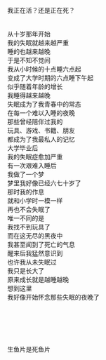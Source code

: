 <!--
<span style="color: black;">
<p align="center">盐井</p>
市厅的丁义坐着货车到远处的洛山盐井。沿途，车在摇晃，柴油燃烧，他正在激烈的思考，只觉得帽子紧紧的箍住头。他很不舒服，揪下帽子。嗅到汗携着热烘烘的油腻气味，使他轻微恶心。他仰头戴上帽子，捏住了喉头。 
 
车快到井上了，路愈来愈颠簸，丁义的身体不断地摇晃碰撞。司机在骂路，在骂人。丁义转头望向驾驶位，看见一个秀丽的少妇戴着手套，穿着蓝色的工作服，白色的衣领从上面蹦出来，白的不像是开货车的，下面穿了条牛仔裤，被大腿撑的饱满，她的手紧紧攥着方向盘，嘴角也随着车辆左右扭动。他从她丰厚的嘴唇、壮实的大腿、发红的脸判断她是个欲望旺盛的女人。路还是不好，他们的身体有时会接触。丁义的黑色上衣被汗水浸透，有时擦在车窗上，有时吸在她的衣服上。他感觉自己想亲近这个女人，心里痒，想摸她。这对丁义来说有点滑稽，但又有些正常。他深吸口气，望向了窗外。

又走了半晌，山沟沟里响起呜呜的叫声，她一脚把刹车踩死，咯吱一声拉上手刹，下车了。丁义能看见她粗壮的大腿在用力，看见她的手腕，看见她跳下车抖动的屁股，他也下去了。

丁义往前看，一个冒着浓烟的铁皮晃着出来，哐哐的叫。后面涌出来五颜六色的石头，一边向前走，一边滚到地上。丁义不是第一次看见拉盐的火车，但他还是一直盯着，盯着滚到地上的盐块。

她转头开口，用普通话说：“路不好，有点遭罪哈，还好我肚子里没得娃娃哈。”

他回过神，打趣的说：“要有娃娃在肚里才遭罪呢。”

“那要不得，娃娃不能受罪。”“一个娃娃可贵了。”

说完这句，她紧紧盯住丁义的脸，眼睛里溢出挑衅，等待着他的回答。丁义有些惊喜，三两句话过去，他感觉自己就像地里刚挖出来的洋芋，咕噜噜的滚进她的筐子。丁义感觉自己的手又痒了。但女司机的话里又流出和自己此行相关的信息，他又生出恐惧。他警觉地看着她，问：“你结婚了吗？咋不要个娃娃？”

女人还是盯着他：“我有毛病，种不上。”

“英雄是不会把任务和女人分开的。”放纵的念头像蚂蚁在他手心爬。他从车上拿下酒壶，仰起头喝了一大口，又把酒壶递给女人，咧着嘴说：“我以前是学农的，盐碱地也能种。”

女人接过酒壶，闻了闻，仰起头一口气喝完了。丁义盯着她湿漉漉的、红紫色的厚嘴唇，说：“我想摸摸你。”

女人兀的涨红了脸，大声吼道：“我还摸摸你呢！”，她不断的大喊：“我要摸摸你呢！”身体却一动不动，开始丁义还有些害怕，过了会便忍不住笑了。她问：“笑什么！日你的娘！”

丁义从车上拿了皮包，掏了张名片递给她，说：“想我了来这个地址找我！”

女人看了看卡片，又看了看丁义的脸，又看了看卡片，没有说话。

丁义夹着包就往火车走，他说：“妹子，再见了，别忘了我是学农的，专门改善土地。”

女司机追上来拉住他的衣角，他发现她眼睛里流露出可怜巴巴的神情，他只觉得她应该年龄很小，没结婚，更没碰过男人，可怜又可爱。他把她的手从衣服上拿下去，说：“姑娘，我是特务。”

“上车时你说是做生意的，早知你是特务，我才不拉你。”

“特务跟做生意也差不多么。”

丁义笑了笑，接着往前走了。不一会儿，路变的很白、很坚硬。远处的地里规规矩矩的画出三分大小的格子，头顶巨大的卷扬机夹着银色的钢丝绳，嗡嗡的转，把白色的颗粒喷在大地上。地里稀稀拉拉的弓着几张背，皮肤黝黑皴裂，杵着耙子在忙。有人瞥见了丁义，但黑汉子没抬头，只是眯着眼睛看。丁义感觉到了不舒服，他继续走。

到了一扇铁门前，门房里歪躺着一个老头在睡觉，丁义喊了两声，没人应。他自己推开铁门，一条狗猛的扑上来，他吓得直后退，叫了出来。老头也醒了，跑出来把狗赶走。问：“你是哪位？”

丁义把名片递出去，说：“我姓丁，是新来的主任。”

老头立马转过身，带着丁义往里走，嘴上不停的说着应承的话。到了一间平房，三间大小，外墙刚粉过，白的像纸，墙上用大红漆写“安 全 生 产”，四个字同铁片拘住，像是焊在墙上。中间的门开了，走出来一个矮个的男人，穿着整齐的中山装，皮鞋亮晶晶的，没有头发，白花花的头泛着油光。男人看见丁义，走过来和丁义握手：“你好！丁同志。我是石强！”

丁义只感觉他的手柔软且有力，不像一个中年人的手。丁义知道石强，他以前是山西大学的学生，读了不少书，后面从省厅调到盐矿上，今年少说也有四十八岁了。但他的皮肤和样貌，不像在矿上待的人。丁义简单寒暄了几句，石强带着他进屋了。

屋里正中央挂着毛主席像，两边立的都是柜子，乌黑乌黑的。左边门上挂着白帘子，门紧紧扣着。石强领着他坐在堂屋，起身去拿茶叶。石强把主席像下面的柜子翻开，从一捆暗红色的布里拿出一个奶粉罐。又把布放回去。他跟丁义说：“这是我珍藏的好茶，你尝尝。”

丁义从不喝茶，他也不懂茶，但他好奇为什么好茶放在奶粉罐子里，好奇为什么用红布包着，好奇白帘子后面是什么。不一会，外面响起了铃。石强说：“饭点了，去食堂吃点。”

到了食堂，石强把他领进一间屋，屋里坐满了矿上大大小小的领导，他一进屋，人呼啦啦地都站起来和他握手，他感觉每双手都像石强的，柔软，有力。桌上摆着黄色的菜，菜籽油从盘子边缘溢出来，随着桌子转动流。中间摆了一口大锅，像是炖的兔子。每个人都乌泱泱的吃，丁义也饿了，他坐了一天的车，走了不少路。他只把筷子往嘴里戳。桌子转着，每个人嘴上都是油。

丁义吃饱了，忽地看见大锅里长长的嘴，红红的泛着油光，嘴上面两个黑洞洞的窟窿盯着他，丁义意识到，这不是兔子，这是只狗。

<br><br><br>
昨天睡醒感觉嗓子难受，灌了一大杯水去上班。全天发热。六点回家，一觉睡到早上。

看了看贴吧里分享的各种恋爱表白贴，本意是看看网友被拒绝的丑态，看多了也有成功的。<br>
高中生、大学生居多，相当甜蜜，也难免羡慕。<br>

我上次恋爱还是高中，稀里糊涂在一起，稀里糊涂的分手，幼稚之极。想起高考后的那通分手电话，感觉自己可笑。以前还会因为做过的傻事难受，这些年也释怀了。同学结婚的不少，说实话，看到后只觉得恐惧。家里催促恋爱也越来越频繁，我只是沉默应对。越来越觉得自己分不清什么是喜欢，更不想追求人。总结看去，只是两个认识的人互相看得过眼，搭伙过日子。这不符合我对爱情的想象。<br>

这些年我的交际圈越来越小，除了上班就是睡觉，基本不主动和任何人交流。逃避一切能逃避的，朋友是十几年前认识的几个人，看的电影是高中时喜欢的，听歌还是周杰伦跟伍佰。我现在基本没有表情，做什么都没兴趣，要说抑郁，感觉也没到这个地步，只是混日子。想起去年朋友发给我小时候写下来的梦想，哈哈一笑。<br>

抬头看看，有时斜阳彩云，美丽动人。有时蒙蒙灰雾，仿佛挨着头顶。低头看看，两手空空。

<br><br><br>
零九年父亲去世，我妈带着我和妹妹到西安。租50块钱一个月的城中村，房子挺大，还带灶房，能生火做饭。

冬天很冷，盖两床棉被子，压的喘不过气，脸冻得红彤彤。夏天也不凉快，经常和妹妹抢风扇。我不是乖孩子，不爱回家，跟朋友跑网吧。几年过去，依然对父亲去世无感。有一年过年回老家，除夕夜舅舅带着上坟，沿着山沟沟走到父亲墓前。

枯草一人高，钻过去看见红砖砌的墓，普通。普通的就像我印象里的爹。

这么多年过去，我快记不清他的脸。那年除夕夜，我躺在床上拼命回忆我和我爹的记忆：他和我谈过什么？他走路的姿势？他说话声音的粗细？我想通过我的回忆还原他。

我越想，记忆就越模糊，他的形象仿佛氤氲在一片水汽中，我的大脑开始混乱，我想看清他，但又什么也看不清。他皮肤是什么颜色，身高多少。一概模棱两可，对也不对。随着他生命逝去的那一刻，有关他的回忆也开始逐渐褪去，我唯一能想起的，是某天下学后，他叫我快吃的那碗花生米。那年除夕夜，我理解了一点他对我的意义。

日子一天一天滚，我也出学工作。侄子结婚回老家，和村里老太太搭话聊到父亲。才意识到他的方面只剩下一方墓碑，他成为别人口中“大概是那样”的人，“应该是那样”的人，但他就是没法是他自己，生者施加的爱意，也只有天下皆然的红烛和纸钱，而不是他的那碗油炸花生米，盐少放一点。

我想记住他，不是烧纸钱的那种记住，是油炸花生米放盐时突然想起来的那种记住。比起纸钱，他可能更需要这种记住。

仔细一想，我家还是挺幸运，因为那天，我妈本来是要和他在一辆车上。

</span>
-->
我正在活？还是正在死？<br><br><br>
从十岁那年开始<br>
我的失眠就越来越严重<br>
睡的也越来越晚<br>
于是不知不觉间<br>
我从小时候的十点睡六点起<br>
变成了大学时期的六点睡下午起<br>
似乎随着年龄的增长<br>
我睡得越来越晚<br>
失眠成为了我青春中的常态<br>
在每一个难以入睡的夜晚<br>
那些曾经陪伴过我的<br>
玩具、游戏、书籍、朋友<br>
都成为了我最私人的记忆<br>
大学毕业后<br>
我的失眠症愈加严重<br>
有一次艰难入睡后<br>
我做了一个梦<br>
梦里我好像已经六七十岁了<br>
那时我的作息<br>
就和小学时一模一样<br>
再也不会失眠了<br>
唯一不同的是<br>
我找不到玩具了<br>
而在这无尽的黑夜中<br>
我甚至闻到了死亡的气息<br>
醒来后我猛然意识到<br>
也许我从未失眠过<br>
我只是长大了<br>
原来成长就是越睡越晚<br>
想到这里<br>
我好像开始怀念那些失眠的夜晚了<br>


<br><br><br><br><br>
生鱼片是死鱼片<br><br><br>
<!--很多人看不到未来，其实是看到了未来<br><br><br>-->

